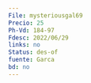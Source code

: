 ```yaml
---
File: mysteriousgal69
Precio: 25
Ph-Vd: 184-97
Fdesc: 2022/06/29
links: no
Status: des-of
fuente: Garca
bd: no
---
```


